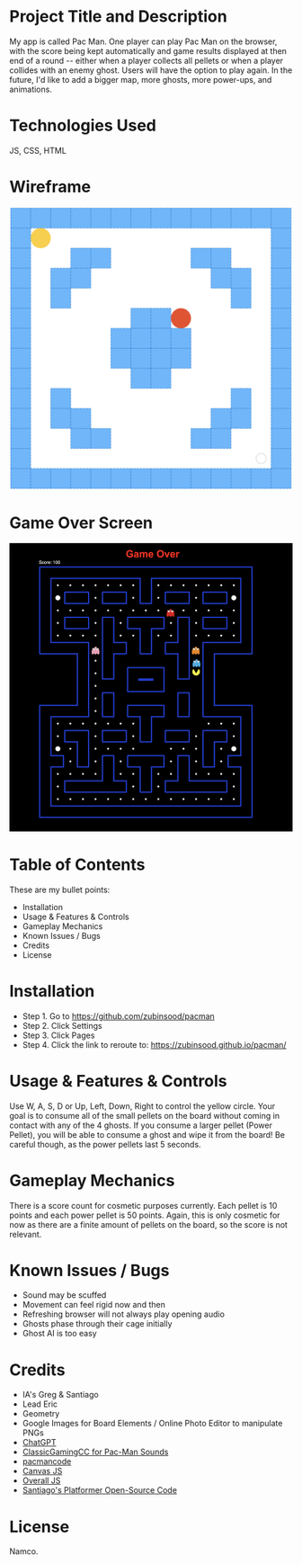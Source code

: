 # Project Title and Description

My app is called Pac Man. One player can play Pac Man on the browser, with the score being kept automatically and game results displayed at then end of a round -- either when a player collects all pellets or when a player collides with an enemy ghost. Users will have the option to play again. In the future, I'd like to add a bigger map, more ghosts, more power-ups, and animations.

# Technologies Used

JS, CSS, HTML

# Wireframe

![image](https://github.com/zubinsood/pacman/blob/gh-pages/initialwireframe.png)

# Game Over Screen

![image](https://github.com/zubinsood/pacman/blob/gh-pages/Screenshot%202023-08-18%20at%209.34.24%20AM.png)

# Table of Contents

These are my bullet points:
- Installation
- Usage & Features & Controls
- Gameplay Mechanics
- Known Issues / Bugs
- Credits
- License

# Installation

- Step 1. Go to https://github.com/zubinsood/pacman
- Step 2. Click Settings
- Step 3. Click Pages
- Step 4. Click the link to reroute to: https://zubinsood.github.io/pacman/

# Usage & Features & Controls

Use W, A, S, D or Up, Left, Down, Right to control the yellow circle. Your goal is to consume all of the small pellets on the board without coming in contact with any of the 4 ghosts. If you consume a larger pellet (Power Pellet), you will be able to consume a ghost and wipe it from the board! Be careful though, as the power pellets last 5 seconds.

# Gameplay Mechanics

There is a score count for cosmetic purposes currently. Each pellet is 10 points and each power pellet is 50 points. Again, this is only cosmetic for now as there are a finite amount of pellets on the board, so the score is not relevant.

# Known Issues / Bugs

- Sound may be scuffed
- Movement can feel rigid now and then
- Refreshing browser will not always play opening audio
- Ghosts phase through their cage initially
- Ghost AI is too easy

# Credits

- IA's Greg & Santiago
- Lead Eric
- Geometry
- Google Images for Board Elements / Online Photo Editor to manipulate PNGs
- [ChatGPT](https://chat.openai.com/)
- [ClassicGamingCC for Pac-Man Sounds](https://www.classicgaming.cc/classics/pac-man/sounds)
- [pacmancode](https://pacmancode.com/)
- [Canvas JS](https://developer.mozilla.org/en-US/docs/Web/API/Canvas_API)
- [Overall JS](https://developer.mozilla.org/en-US/docs/Web/JavaScript)
- [Santiago's Platformer Open-Source Code](https://github.com/sdimaren/js-canvas-platformer-prototype)

# License

Namco.
